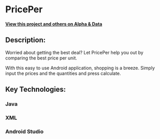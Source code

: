 # PricePer

#### [View this project and others on Alpha & Data](https://alphaanddata.com/)

## Description:
Worried about getting the best deal? Let PricePer help you out by comparing the best price per unit.

With this easy to use Android application, shopping is a breeze. Simply input the prices and the quantities and press calculate.


## Key Technologies:

### Java

### XML

### Android Studio